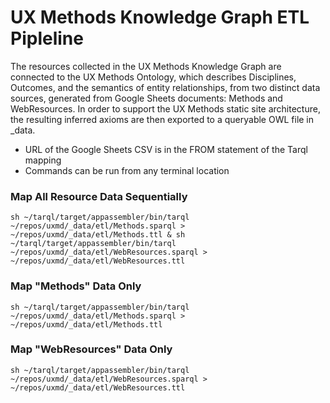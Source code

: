 # UX Methods Knowledge Graph ETL Pipleline

The resources collected in the UX Methods Knowledge Graph are connected to the UX Methods Ontology, which describes Disciplines, Outcomes, and the semantics of entity relationships, from two distinct data sources, generated from Google Sheets documents: Methods and WebResources. In order to support the UX Methods static site architecture, the resulting inferred axioms are then exported to a queryable OWL file in \_data. 

- URL of the Google Sheets CSV is in the FROM statement of the Tarql mapping
- Commands can be run from any terminal location

### Map All Resource Data Sequentially
```
sh ~/tarql/target/appassembler/bin/tarql ~/repos/uxmd/_data/etl/Methods.sparql > ~/repos/uxmd/_data/etl/Methods.ttl & sh ~/tarql/target/appassembler/bin/tarql ~/repos/uxmd/_data/etl/WebResources.sparql > ~/repos/uxmd/_data/etl/WebResources.ttl
```

### Map "Methods" Data Only
```
sh ~/tarql/target/appassembler/bin/tarql ~/repos/uxmd/_data/etl/Methods.sparql > ~/repos/uxmd/_data/etl/Methods.ttl
```

### Map "WebResources" Data Only
```
sh ~/tarql/target/appassembler/bin/tarql ~/repos/uxmd/_data/etl/WebResources.sparql > ~/repos/uxmd/_data/etl/WebResources.ttl
```